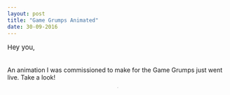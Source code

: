 ```yaml
---
layout: post
title: "Game Grumps Animated"
date: 30-09-2016
---
```


<p style="font-size:15px">Hey you,<br><br>

An animation I was commissioned to make for the Game Grumps just went live. Take a look!

<div style="text-align: center;"><div class="wrapper">
    <div class="h_iframe">
        <iframe height="2" width="2" src="https://www.youtube.com/embed/dGLnLVHBGIk" frameborder="0" webkitallowfullscreen mozallowfullscreen allowfullscreen></iframe>
    </div>
</div>
</div>

</p>
